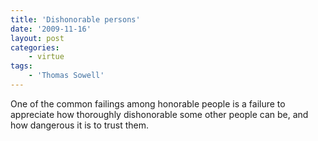 ```yaml
---
title: 'Dishonorable persons'
date: '2009-11-16'
layout: post
categories:
    - virtue
tags:
    - 'Thomas Sowell'
---
```


One of the common failings among honorable people is a failure to appreciate how thoroughly dishonorable some other people can be, and how dangerous it is to trust them.